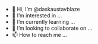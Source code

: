 - 👋 Hi, I’m @daskaustavblaze
- 👀 I’m interested in ...
- 🌱 I’m currently learning ...
- 💞️ I’m looking to collaborate on ...
- 📫 How to reach me ...

<!---
daskaustavblaze/daskaustavblaze is a ✨ special ✨ repository because its `README.md` (this file) appears on your GitHub profile.
You can click the Preview link to take a look at your changes.
--->
